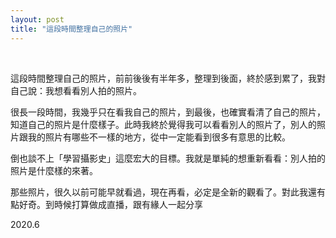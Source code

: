 ```yaml
---
layout: post
title: "這段時間整理自己的照片"
---
```


  
&nbsp;
&nbsp;



這段時間整理自己的照片，前前後後有半年多，整理到後面，終於感到累了，我對自己說：我想看看別人拍的照片。

很長一段時間，我幾乎只在看我自己的照片，到最後，也確實看清了自己的照片，知道自己的照片是什麼樣子。此時我終於覺得我可以看看別人的照片了，別人的照片跟我的照片有哪些不一樣的地方，從中一定能看到很多有意思的比較。

倒也談不上「學習攝影史」這麼宏大的目標。我就是單純的想重新看看：別人拍的照片是什麼樣的來著。

那些照片，很久以前可能早就看過，現在再看，必定是全新的觀看了。對此我還有點好奇。到時候打算做成直播，跟有緣人一起分享

2020.6
